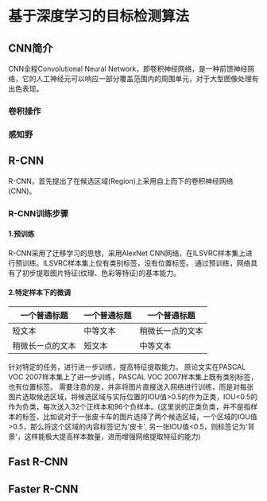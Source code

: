 # 基于深度学习的目标检测算法
## CNN简介
CNN全程Convolutional Neural Network，即卷积神经网络，是一种前馈神经网络，它的人工神经元可以响应一部分覆盖范围内的周围单元，对于大型图像处理有出色表现。
### 卷积操作
### 感知野
## R-CNN
R-CNN，首先提出了在候选区域(Region)上采用自上而下的卷积神经网络(CNN)。
### R-CNN训练步骤
#### 1.预训练
R-CNN采用了迁移学习的思想，采用AlexNet CNN网络，在ILSVRC样本集上进行预训练。ILSVRC样本集上仅有类别标签，没有位置标签。
通过预训练，网络具有了初步提取图片特征(纹理、色彩等特征)的基本能力。
#### 2.特定样本下的微调
| 一个普通标题 | 一个普通标题 | 一个普通标题 |
| ------ | ------ | ------ |
| 短文本 | 中等文本 | 稍微长一点的文本 |
| 稍微长一点的文本 | 短文本 | 中等文本 |
针对特定的任务，进行进一步训练，提高特征提取能力。
原论文实在PASCAL VOC 2007样本集上了进一步训练，PASCAL VOC 2007样本集上既有类别标签，也有位置标签。
需要注意的是，并非将图片直接送入网络进行训练，而是对每张图片选取候选区域，将候选区域与实际位置的IOU值>0.5的作为正类，IOU<0.5的作为负类，每次送入32个正样本和96个负样本。(这里说的正类负类，并不是指样本的标签，比如说对于一张皮卡车的图片选择了两个候选区域，一个区域的IOU值>0.5，那么将这个区域的内容标签记为'皮卡', 另一张IOU值<0.5，则标签记为'背景'，这样能极大提高样本数量，进而增强网络提取特征的能力)
## Fast R-CNN
## Faster R-CNN
